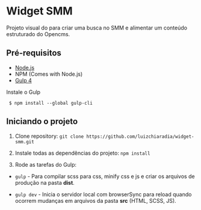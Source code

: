 # Widget SMM
Projeto visual do para criar uma busca no SMM e alimentar um conteúdo estruturado do Opencms.

## Pré-requisitos
- [Node.js](https://nodejs.org/en/download/ "Node Js")
-  NPM (Comes with Node.js)
- [Gulp 4](https://gulpjs.com/ "Gulp")

Instale o Gulp

     $ npm install --global gulp-cli
     

## Iniciando o projeto

1. Clone repository:
`git clone https://github.com/luizchiaradia/widget-smm.git`

    
2. Instale todas as dependências do projeto:
   `npm install`

4. Rode as tarefas do Gulp:
  - `gulp`      - Para compilar scss para css, minify css e js e criar os arquivos de produção na pasta **dist**.

  - `gulp dev`  - Inicia o servidor local com browserSync para reload quando ocorrem mudanças em arquivos da pasta **src** (HTML, SCSS, JS).
